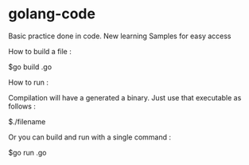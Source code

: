 # golang-code

Basic practice done in code.
New learning
Samples for easy access

How to build a file :

$go build <filename>.go

How to run :

Compilation will have a generated a binary. Just use that executable as follows :

$./filename

Or you can build and run with a single command :

$go run <filename>.go
